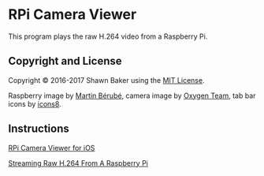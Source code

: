 # RPi Camera Viewer

This program plays the raw H.264 video from a Raspberry Pi.

## Copyright and License

Copyright &copy; 2016-2017 Shawn Baker using the [MIT License](https://opensource.org/licenses/MIT).

Raspberry image by [Martin Bérubé](http://www.how-to-draw-funny-cartoons.com),
camera image by [Oxygen Team](http://www.oxygen-icons.org),
tab bar icons by [icons8](https://icons8.com).

## Instructions

[RPi Camera Viewer for iOS](http://frozen.ca/rpi-camera-viewer-for-ios/)

[Streaming Raw H.264 From A Raspberry Pi](http://frozen.ca/streaming-raw-h-264-from-a-raspberry-pi)
